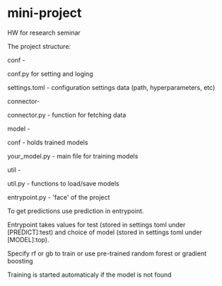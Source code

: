 # mini-project
HW for research seminar


The project structure:

conf - 

  conf.py for setting and loging
  
  settings.toml - configuration settings data (path, hyperparameters, etc)
  
  
connector-

  connector.py - function for fetching data
  
model -

  conf - holds trained models
  
  your_model.py - main file for training models
  

util -

  util.py - functions to load/save models
  
  
entrypoint.py - 'face' of the project

To get predictions use prediction in entrypoint.

Entrypoint takes values for test (stored in settings toml under [PREDICT]:test) and choice of model (stored in settings toml under [MODEL]:top).

Specify rf or gb to train or use pre-trained random forest or gradient boosting

Training is started automaticaly if the model is not found 
